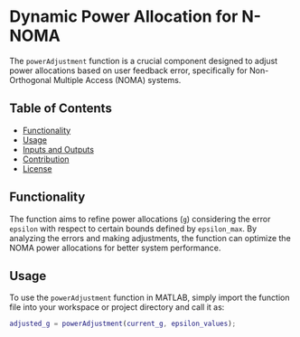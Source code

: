 # Dynamic Power Allocation for N-NOMA

The `powerAdjustment` function is a crucial component designed to adjust power allocations based on user feedback error, specifically for Non-Orthogonal Multiple Access (NOMA) systems.

## Table of Contents

- [Functionality](#functionality)
- [Usage](#usage)
- [Inputs and Outputs](#inputs-and-outputs)
- [Contribution](#contribution)
- [License](#license)

## Functionality

The function aims to refine power allocations (`g`) considering the error `epsilon` with respect to certain bounds defined by `epsilon_max`. By analyzing the errors and making adjustments, the function can optimize the NOMA power allocations for better system performance.

## Usage

To use the `powerAdjustment` function in MATLAB, simply import the function file into your workspace or project directory and call it as:

```matlab
adjusted_g = powerAdjustment(current_g, epsilon_values);
